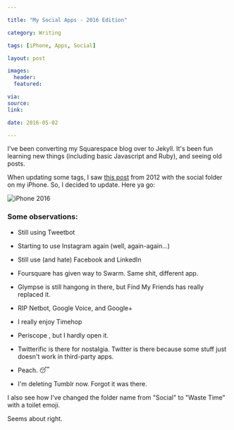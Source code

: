 ```yaml
---

title: "My Social Apps - 2016 Edition"

category: Writing

tags: [iPhone, Apps, Social]

layout: post

images:
  header:
  featured:

via: 
source: 
link: 

date: 2016-05-02

---
```


I've been converting my Squarespace blog over to Jekyll.  It's been fun learning new things (including basic Javascript and Ruby), and seeing old posts.  

When updating some tags, I saw [this post](http://www.cocktailsandcoffee.com/writing/as-time-goes-by/) from 2012 with the social folder on my iPhone.  So, I decided to update.  Here ya go:

![iPhone 2016](https://s3-us-west-2.amazonaws.com/www.jimmylittle.com/post-images/2016social.PNG)

### Some observations:


 - Still using Tweetbot
 
 - Starting to use Instagram again (well, again-again...)
 
 - Still use (and hate) Facebook and LinkedIn
 
 - Foursquare has given way to Swarm.  Same shit, different app.
 
 - Glympse is still hangong in there, but Find My Friends has really replaced it.
 
 - RIP Netbot, Google Voice, and Google+
 
 - I really enjoy Timehop
 
 - Periscope , but I hardly open it.
 
 - Twitterific is there for nostalgia. Twitter is there because some stuff just doesn't work in third-party apps.
 
 - Peach.  😴
 
 - I'm deleting Tumblr now.  Forgot it was there.
 

I also see how I've changed the folder name from "Social" to "Waste Time" with a toilet emoji.  

Seems about right.

